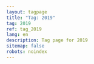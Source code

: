 ```yaml
---
layout: tagpage
title: "Tag: 2019"
tag: 2019
ref: tag_2019
lang: en
description: Tag page for 2019
sitemap: false
robots: noindex
---
```

